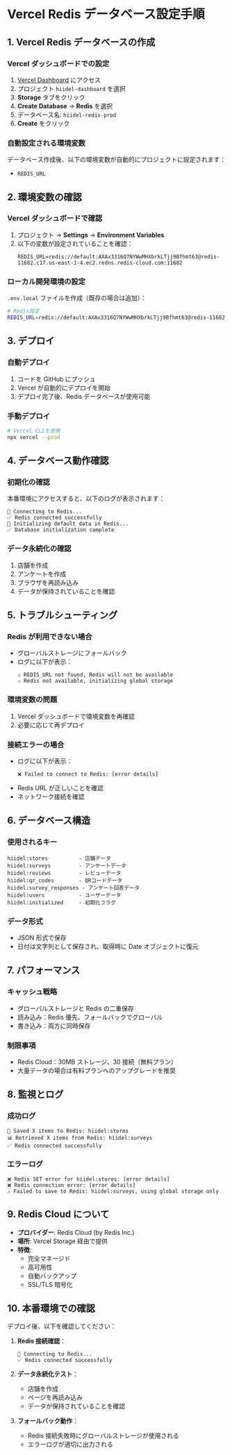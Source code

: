 # Vercel Redis データベース設定手順

## 1. Vercel Redis データベースの作成

### Vercel ダッシュボードでの設定

1. [Vercel Dashboard](https://vercel.com/dashboard) にアクセス
2. プロジェクト `hiidel-dashboard` を選択
3. **Storage** タブをクリック
4. **Create Database** → **Redis** を選択
5. データベース名: `hiidel-redis-prod`
6. **Create** をクリック

### 自動設定される環境変数

データベース作成後、以下の環境変数が自動的にプロジェクトに設定されます：

- `REDIS_URL`

## 2. 環境変数の確認

### Vercel ダッシュボードで確認

1. プロジェクト → **Settings** → **Environment Variables**
2. 以下の変数が設定されていることを確認：
   ```
   REDIS_URL=redis://default:AXAx3316Q7NYWwMHXbrkLTjj9Bfhmt63@redis-11682.c17.us-east-1-4.ec2.redns.redis-cloud.com:11682
   ```

### ローカル開発環境の設定

`.env.local` ファイルを作成（既存の場合は追加）：

```bash
# Redis設定
REDIS_URL=redis://default:AXAx3316Q7NYWwMHXbrkLTjj9Bfhmt63@redis-11682.c17.us-east-1-4.ec2.redns.redis-cloud.com:11682
```

## 3. デプロイ

### 自動デプロイ

1. コードを GitHub にプッシュ
2. Vercel が自動的にデプロイを開始
3. デプロイ完了後、Redis データベースが使用可能

### 手動デプロイ

```bash
# Vercel CLIを使用
npx vercel --prod
```

## 4. データベース動作確認

### 初期化の確認

本番環境にアクセスすると、以下のログが表示されます：

```
🔄 Connecting to Redis...
✅ Redis connected successfully
🔄 Initializing default data in Redis...
✅ Database initialization complete
```

### データ永続化の確認

1. 店舗を作成
2. アンケートを作成
3. ブラウザを再読み込み
4. データが保持されていることを確認

## 5. トラブルシューティング

### Redis が利用できない場合

- グローバルストレージにフォールバック
- ログに以下が表示：
  ```
  ⚠️ REDIS_URL not found, Redis will not be available
  ⚠️ Redis not available, initializing global storage
  ```

### 環境変数の問題

1. Vercel ダッシュボードで環境変数を再確認
2. 必要に応じて再デプロイ

### 接続エラーの場合

- ログに以下が表示：
  ```
  ❌ Failed to connect to Redis: [error details]
  ```
- Redis URL が正しいことを確認
- ネットワーク接続を確認

## 6. データベース構造

### 使用されるキー

```
hiidel:stores          - 店舗データ
hiidel:surveys         - アンケートデータ
hiidel:reviews         - レビューデータ
hiidel:qr_codes        - QRコードデータ
hiidel:survey_responses - アンケート回答データ
hiidel:users           - ユーザーデータ
hiidel:initialized     - 初期化フラグ
```

### データ形式

- JSON 形式で保存
- 日付は文字列として保存され、取得時に Date オブジェクトに復元

## 7. パフォーマンス

### キャッシュ戦略

- グローバルストレージと Redis の二重保存
- 読み込み：Redis 優先、フォールバックでグローバル
- 書き込み：両方に同時保存

### 制限事項

- Redis Cloud：30MB ストレージ、30 接続（無料プラン）
- 大量データの場合は有料プランへのアップグレードを推奨

## 8. 監視とログ

### 成功ログ

```
💾 Saved X items to Redis: hiidel:stores
📊 Retrieved X items from Redis: hiidel:surveys
✅ Redis connected successfully
```

### エラーログ

```
❌ Redis SET error for hiidel:stores: [error details]
❌ Redis connection error: [error details]
⚠️ Failed to save to Redis: hiidel:surveys, using global storage only
```

## 9. Redis Cloud について

- **プロバイダー**: Redis Cloud (by Redis Inc.)
- **場所**: Vercel Storage 経由で提供
- **特徴**:
  - 完全マネージド
  - 高可用性
  - 自動バックアップ
  - SSL/TLS 暗号化

## 10. 本番環境での確認

デプロイ後、以下を確認してください：

1. **Redis 接続確認**：

   ```
   🔄 Connecting to Redis...
   ✅ Redis connected successfully
   ```

2. **データ永続化テスト**：

   - 店舗を作成
   - ページを再読み込み
   - データが保持されていることを確認

3. **フォールバック動作**：
   - Redis 接続失敗時にグローバルストレージが使用される
   - エラーログが適切に出力される
